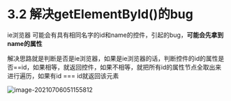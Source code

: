 # 3.2 解决getElementById()的bug



ie浏览器 可能会有具有相同名字的id和name的控件，引起的bug，**可能会先拿到name的属性**

解决思路就是判断是否是ie浏览器，如果是ie浏览器的话，判断控件的id的属性是否==id，如果相等，就返回控件，如果不相等，就把所有id的属性节点全取出来进行遍历，如果有id === id就返回该元素

![image-20210706051155812](/home/stevenzhang/home/git/gitbook_backup/image/image-20210706051155812.png)





